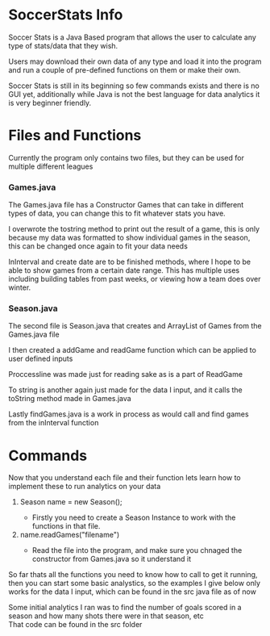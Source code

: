 # SoccerStats Info

<p>Soccer Stats is a Java Based program that allows the user to calculate any type of stats/data that they wish.</p>
<p>Users may download their own data of any type and load it into the program and run a couple of pre-defined functions on them or make their own.</p>
<p>Soccer Stats is still in its beginning so few commands exists and there is no GUI yet, additionally while Java is not the best language for data analytics it is very beginner friendly.</p>
<h1>Files and Functions</h1>
<p>Currently the program only contains two files, but they can be used for multiple different leagues</p>
<h3>Games.java</h3>
<p>The Games.java file has a Constructor Games that can take in different types of data, you can change this to fit whatever stats you have.</p>
<p>I overwrote the tostring method to print out the result of a game, this is only because my data was formatted to show individual games in the season, this can be changed once again to fit your data needs </p>
<p>InInterval and create date are to be finished methods, where I hope to be able to show games from a certain date range. This has multiple uses including building tables from past weeks, or viewing how a team does over winter. </p>
<h3>Season.java</h3>
<p>The second file is Season.java that creates and ArrayList of Games from the Games.java file</p>
<p>I then created a addGame and readGame function which can be applied to user defined inputs</p>
<p>Proccessline was made just for reading sake as is a part of ReadGame</p>
<p>To string is another again just made for the data I input, and it calls the toString method made in Games.java</p>
<p>Lastly findGames.java is a work in process as would call and find games from the inInterval function</p>
<h1> Commands </h1>
<p>Now that you understand each file and their function lets learn how to implement these to run analytics on your data</p>
<ol>
  <li>Season name = new Season();</li>
    <ul>
      <li>Firstly you need to create a Season Instance to work with the functions in that file.</li>
    </ul>
  <li>name.readGames("filename")</li>
    <ul>
      <li>Read the file into the program, and make sure you chnaged the constructor from Games.java so it understand it </li>
    </ul>
 </ol>
 <p>So far thats all the functions you need to know how to call to get it running, then you can start some basic analystics, so the examples I give below only works for the data I input, which can be found in the src java file as of now</p>
<p>Some initial analytics I ran was to find the number of goals scored in a season and how many shots there were in that season, etc<br />That code can be found in the src folder</p>
  
